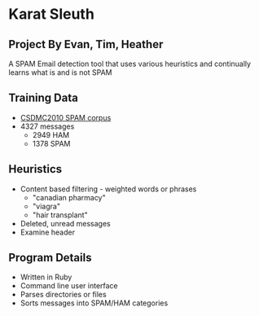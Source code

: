 # Karat Sleuth
## Project By Evan, Tim, Heather


A SPAM Email detection tool that uses various heuristics and continually learns
what is and is not SPAM


## Training Data
* [CSDMC2010 SPAM corpus](http://csmining.org/index.php/spam-email-datasets-.html)
* 4327 messages
  * 2949 HAM
  * 1378 SPAM


## Heuristics
* Content based filtering - weighted words or phrases
  * "canadian pharmacy"
  * "viagra"
  * "hair transplant"
* Deleted, unread messages
* Examine header


## Program Details
* Written in Ruby
* Command line user interface
* Parses directories or files
* Sorts messages into SPAM/HAM categories  
